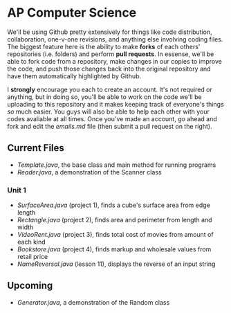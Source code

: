 AP Computer Science
====
We'll be using Github pretty extensively for things like code distribution, collaboration, one-v-one revisions, and anything else involving coding files. The biggest feature here is the ability to make **forks** of each others' repositories (i.e. folders) and perform **pull requests**. In essense, we'll be able to fork code from a repository, make changes in our copies to improve the code, and push those changes back into the original repository and have them automatically highlighted by Github.

I **strongly** encourage you each to create an account. It's not required or anything, but in doing so, you'll be able to work on the code we'll be uploading to this repository and it makes keeping track of everyone's things *so* much easier. You guys will also be able to help each other with your codes avaliable at all times. Once you've made an account, go ahead and fork and edit the *emails.md* file (then submit a pull request on the right).

## Current Files
- *Template.java*, the base class and main method for running programs
- *Reader.java*, a demonstration of the Scanner class

### Unit 1
- *SurfaceArea.java* (project 1), finds a cube's surface area from edge length
- *Rectangle.java* (project 2), finds area and perimeter from length and width
- *VideoRent.java* (project 3), finds total cost of movies from amount of each kind
- *Bookstore.java* (project 4), finds markup and wholesale values from retail price
- *NameReversal.java* (lesson 11), displays the reverse of an input string

## Upcoming
- *Generator.java*, a demonstration of the Random class